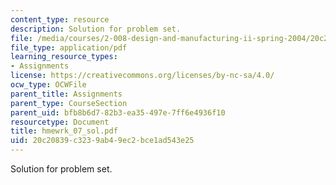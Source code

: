 ```yaml
---
content_type: resource
description: Solution for problem set.
file: /media/courses/2-008-design-and-manufacturing-ii-spring-2004/20c20839c3239ab49ec2bce1ad543e25_hmewrk_07_sol.pdf
file_type: application/pdf
learning_resource_types:
- Assignments
license: https://creativecommons.org/licenses/by-nc-sa/4.0/
ocw_type: OCWFile
parent_title: Assignments
parent_type: CourseSection
parent_uid: bfb8b6d7-82b3-ea35-497e-7ff6e4936f10
resourcetype: Document
title: hmewrk_07_sol.pdf
uid: 20c20839-c323-9ab4-9ec2-bce1ad543e25
---
```

Solution for problem set.